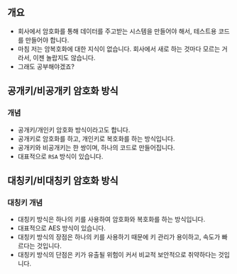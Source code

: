 ## 개요

- 회사에서 암호화를 통해 데이터를 주고받는 시스템을 만들어야 해서, 테스트용 코드를 만들어야 합니다.
- 마침 저는 암복호화에 대한 지식이 없습니다. 회사에서 새로 하는 것마다 모르는 거라서, 이젠 놀랍지도 않습니다.
- 그래도 공부해야겠죠?

## 공개키/비공개키 암호화 방식

### 개념

- 공개키/개인키 암호화 방식이라고도 합니다.
- 공개키로 암호화를 하고, 개인키로 복호화를 하는 방식입니다.
- 공개키와 비공개키는 한 쌍이며, 하나의 코드로 만들어집니다.
- 대표적으로 `RSA` 방식이 있습니다.

## 대칭키/비대칭키 암호화 방식

### 대칭키 개념
- 대칭키 방식은 하나의 키를 사용하여 암호화와 복호화를 하는 방식입니다.
- 대표적으로 AES 방식이 있습니다.
- 대칭키 방식의 장점은 하나의 키를 사용하기 때문에 키 관리가 용이하고, 속도가 빠르다는 것입니다.
- 대칭키 방식의 단점은 키가 유출될 위험이 커서 비교적 보안적으로 취약하다는 것입니다.
